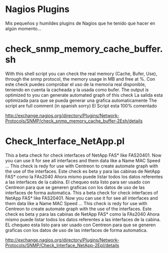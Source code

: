 # Nagios Plugins
Mis pequeños y humildes plugins de Nagios que he tenido que hacer en algún momento...

# check_snmp_memory_cache_buffer.sh
With this shell script you can check the real memory (Cache, Bufer, Use), through the snmp protocol, the memory usage in MB and free at %.
Con este check puedes comprobar el uso de la memoria real disponible, teniendo en cuenta la cacheada y la usada como bufer.
The output is optimized to you can generate automated graph of this check
La salida esta optimizada para que se pueda generar una grafica automaticamente
The script are full comment (in spanish sorry)
El Script esta 100% comentado

http://exchange.nagios.org/directory/Plugins/Network-Protocols/SNMP/check_snmp_memory_cache_buffer-2Esh/details

# Check_Interface_NetApp.pl
This a beta check for check interfaces of NetApp FAS* like FAS20401.
Now you can use it for see all interfaces and them data like a Name MAC Speed ...
This check is redy for use with Centreon to create automate graph with the use of the interfaces.
Este check es beta y para las cabinas de NetApp FAS* como la FAs2040
Ahora mismo puede listar todos los datos referentes a las interfaces de la cabina.
El chequeo esta listo para ser usado con Centreon para que se generen graficas con los datos de uso de las interfaces de forma automatica.
This a beta check for check interfaces of NetApp FAS* like FAS20401. 
Now you can use it for see all interfaces and them data like a Name MAC Speed ... 
This check is redy for use with Centreon to create automate graph with the use of the interfaces. 
Este check es beta y para las cabinas de NetApp FAS* como la FAs2040 
Ahora mismo puede listar todos los datos referentes a las interfaces de la cabina. 
EL chequeo esta listo para ser usado con Centreon para que se generen graficas con los datos de uso de las interfaces de forma automatica.

http://exchange.nagios.org/directory/Plugins/Network-Protocols/SNMP/Check_Interface_NetApp-2Epl/details
